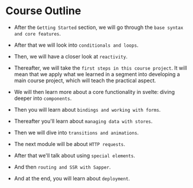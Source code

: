 # Course Outline

- After the `Getting Started` section, we will go through the `base syntax and core features`.

- After that we will look into `conditionals and loops`.

- Then, we will have a closer look at `reactivity`.

- Thereafter, we will take the `first steps in this course project`. It will mean that we apply what we learned in a segment into developing a main course project, which will teach the practical aspect.

- We will then learn more about a core functionality in svelte: diving deeper into `components`.

- Then you will learn about `bindings and working with forms`.

- Thereafter you'll learn about `managing data with stores`.

- Then we will dive into `transitions and animations`.

- The next module will be about `HTTP requests`.

- After that we'll talk about using `special elements`.

- And then `routing and SSR with Sapper`.

- And at the end, you will learn about `deployment`.
